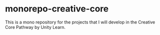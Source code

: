 # monorepo-creative-core
This is a mono repository for the projects that I will develop in the Creative Core Pathway by Unity Learn.
